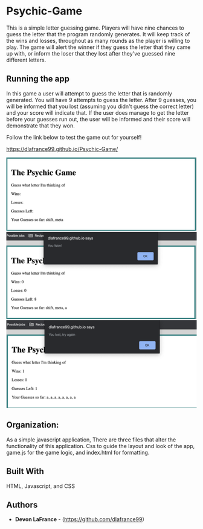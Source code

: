 # Psychic-Game 
This is a simple letter guessing game. Players will have nine chances to guess the letter that the program randomly generates. It will keep track of the wins and losses, throughout as many rounds as the player is willing to play. The game will alert the winner if they guess the letter that they came up with, or inform the loser that they lost after they've guessed nine different letters. 

## Running the app

In this game a user will attempt to guess the letter that is randomly generated. You will have 9 attempts to guess the letter. After 9 guesses, you will be informed that you lost (assuming you didn't guess the correct letter) and your score will indicate that. If the user does manage to get the letter before your guesses run out, the user will be informed and their score will demonstrate that they won. 

Follow the link below to test the game out for yourself!

https://dlafrance99.github.io/Psychic-Game/

![general layout](https://raw.githubusercontent.com/dlafrance99/Psychic-Game/master/assets/images/Screen%20Shot%202020-01-16%20at%2011.34.48%20AM.png)
![Winning Warning](https://raw.githubusercontent.com/dlafrance99/Psychic-Game/master/assets/images/Screen%20Shot%202020-01-16%20at%2011.35.01%20AM.png)
![Loser Waring](https://raw.githubusercontent.com/dlafrance99/Psychic-Game/master/assets/images/Screen%20Shot%202020-01-16%20at%2011.35.11%20AM.png)


## Organization:

As a simple javascript application, There are three files that alter the functionality of this application. Css to guide the layout and look of the app, game.js for the game logic, and index.html for formatting.

## Built With
HTML, Javascript, and CSS


## Authors

* **Devon LaFrance** - (https://github.com/dlafrance99)

